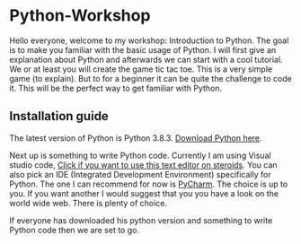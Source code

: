 # Python-Workshop

Hello everyone, welcome to my workshop: Introduction to Python.
The goal is to make you familiar with the basic usage of Python.
I will first give an explanation about Python and afterwards we can start with a cool tutorial.
We or at least you will create the game tic tac toe. This is a very simple game (to explain).
But to for a beginner it can be quite the challenge to code it.
This will be the perfect way to get familiar with Python. 

## Installation guide
The latest version of Python is Python 3.8.3.
[Download Python here](https://www.python.org/downloads/).

Next up is something to write Python code. Currently I am using Visual studio code, [Click if you want to use this text editor on steroids](https://code.visualstudio.com/). You can also pick an IDE (Integrated Development Environment) specifically for Python. The one I can recommend for now is [PyCharm](https://www.jetbrains.com/pycharm/). The choice is up to you. If you want another I would suggest that you you have a look on the world wide web. There is plenty of choice.

If everyone has downloaded his python version and something to write Python code then we are set to go.